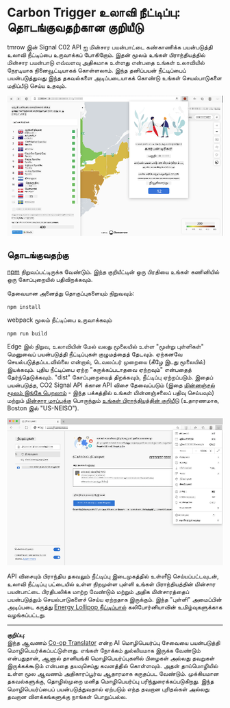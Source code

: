 <!--
CO_OP_TRANSLATOR_METADATA:
{
  "original_hash": "9a6b22a2eff0f499b66236be973b24ad",
  "translation_date": "2025-10-11T12:17:22+00:00",
  "source_file": "5-browser-extension/solution/translation/README.it.md",
  "language_code": "ta"
}
-->
# Carbon Trigger உலாவி நீட்டிப்பு: தொடங்குவதற்கான குறியீடு

tmrow இன் Signal C02 API ஐ மின்சார பயன்பாட்டை கண்காணிக்க பயன்படுத்தி உலாவி நீட்டிப்பை உருவாக்கப் போகிறோம். இதன் மூலம் உங்கள் பிராந்தியத்தில் மின்சார பயன்பாடு எவ்வளவு அதிகமாக உள்ளது என்பதை உங்கள் உலாவியில் நேரடியாக நினைவூட்டியாகக் கொள்ளலாம். இந்த தனிப்பயன் நீட்டிப்பைப் பயன்படுத்துவது இந்த தகவல்களை அடிப்படையாகக் கொண்டு உங்கள் செயல்பாடுகளை மதிப்பீடு செய்ய உதவும்.

![நீட்டிப்பு திரை](../../../../../translated_images/extension-screenshot.0e7f5bfa110e92e3875e1bc9405edd45a3d2e02963e48900adb91926a62a5807.ta.png)

## தொடங்குவதற்கு

[npm](https://npmjs.com) நிறுவப்பட்டிருக்க வேண்டும். இந்த குறியீட்டின் ஒரு பிரதியை உங்கள் கணினியில் ஒரு கோப்புறையில் பதிவிறக்கவும்.

தேவையான அனைத்து தொகுப்புகளையும் நிறுவவும்:

```
npm install
```

webpack மூலம் நீட்டிப்பை உருவாக்கவும்

```
npm run build
```

Edge இல் நிறுவ, உலாவியின் மேல் வலது மூலையில் உள்ள "மூன்று புள்ளிகள்" மெனுவைப் பயன்படுத்தி நீட்டிப்புகள் குழுமத்தைத் தேடவும். ஏற்கனவே செயல்படுத்தப்படவில்லை என்றால், டெவலப்பர் முறையை (கீழே இடது மூலையில்) இயக்கவும். புதிய நீட்டிப்பை ஏற்ற "சுருக்கப்படாதவை ஏற்றவும்" என்பதைத் தேர்ந்தெடுக்கவும். "dist" கோப்புறையைத் திறக்கவும், நீட்டிப்பு ஏற்றப்படும். இதைப் பயன்படுத்த, CO2 Signal API க்கான API விசை தேவைப்படும் (இதை [மின்னஞ்சல் மூலம் இங்கே பெறலாம்](https://www.co2signal.com/) - இந்த பக்கத்தில் உங்கள் மின்னஞ்சலைப் பதிவு செய்யவும்) மற்றும் [மின்சார மாப்புக்கு](https://www.electricitymap.org/map) பொருந்தும் [உங்கள் பிராந்தியத்தின் குறியீடு](http://api.electricitymap.org/v3/zones) (உதாரணமாக, Boston இல் "US-NEISO").

![நிறுவல்](../../../../../translated_images/install-on-edge.78634f02842c48283726c531998679a6f03a45556b2ee99d8ff231fe41446324.ta.png)

API விசையும் பிராந்திய தகவலும் நீட்டிப்பு இடைமுகத்தில் உள்ளீடு செய்யப்பட்டவுடன், உலாவி நீட்டிப்பு பட்டையில் உள்ள நிறமுள்ள புள்ளி உங்கள் பிராந்தியத்தின் மின்சார பயன்பாட்டை பிரதிபலிக்க மாற்ற வேண்டும் மற்றும் அதிக மின்சாரத்தைப் பயன்படுத்தும் செயல்பாடுகளைச் செய்ய ஏற்றதாக இருக்கும். இந்த "புள்ளி" அமைப்பின் அடிப்படை கருத்து [Energy Lollipop நீட்டிப்பால்](https://energylollipop.com/) கலிபோர்னியாவின் உமிழ்வுகளுக்காக வழங்கப்பட்டது.

---

**குறிப்பு**:  
இந்த ஆவணம் [Co-op Translator](https://github.com/Azure/co-op-translator) என்ற AI மொழிபெயர்ப்பு சேவையை பயன்படுத்தி மொழிபெயர்க்கப்பட்டுள்ளது. எங்கள் நோக்கம் துல்லியமாக இருக்க வேண்டும் என்பதுதான், ஆனால் தானியங்கி மொழிபெயர்ப்புகளில் பிழைகள் அல்லது தவறுகள் இருக்கக்கூடும் என்பதை தயவுசெய்து கவனத்தில் கொள்ளவும். அதன் தாய்மொழியில் உள்ள மூல ஆவணம் அதிகாரப்பூர்வ ஆதாரமாக கருதப்பட வேண்டும். முக்கியமான தகவல்களுக்கு, தொழில்முறை மனித மொழிபெயர்ப்பு பரிந்துரைக்கப்படுகிறது. இந்த மொழிபெயர்ப்பைப் பயன்படுத்துவதால் ஏற்படும் எந்த தவறான புரிதல்கள் அல்லது தவறான விளக்கங்களுக்கு நாங்கள் பொறுப்பல்ல.